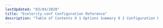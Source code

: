 ```yaml
---
lastUpdated: "03/04/2020"
title: "Ecelerity.conf Configuration Reference"
description: "Table of Contents 9 1 Options Summary 9 2 Configuration Files and Option Details..."
---
```


